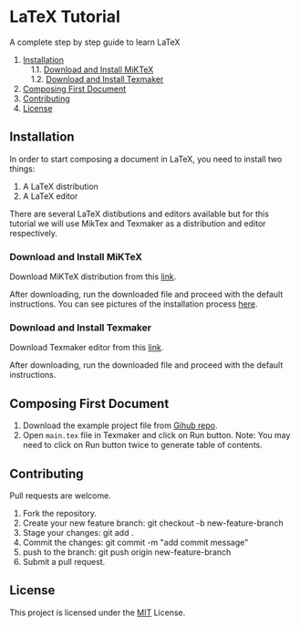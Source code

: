 # LaTeX Tutorial

A complete step by step guide to learn LaTeX

<!-- MDTOC maxdepth:6 firsth1:0 numbering:1 flatten:0 bullets:0 updateOnSave:1 -->

1. [Installation](#installation)   
&emsp;1.1. [Download and Install MiKTeX](#download-and-install-miktex)   
&emsp;1.2. [Download and Install Texmaker](#download-and-install-texmaker)   
2. [Composing First Document](#composing-first-document)   
3. [Contributing](#contributing)   
4. [License](#license)   

<!-- /MDTOC -->

## Installation

In order to start composing a document in LaTeX, you need to install two things:

1. A LaTeX distribution
2. A LaTeX editor

There are several LaTeX distibutions and editors available but for this tutorial we will use MikTex and Texmaker as a distribution and editor respectively.

### Download and Install MiKTeX

Download MiKTeX distribution from this [link](https://miktex.org/download).

After downloading, run the downloaded file and proceed with the default instructions. You can see pictures of the installation process [here](https://miktex.org/howto/install-miktex).

### Download and Install Texmaker

Download Texmaker editor from this [link](http://www.xm1math.net/texmaker/download.html).

After downloading, run the downloaded file and proceed with the default instructions.

## Composing First Document

1. Download the example project file from [Gihub repo](https://github.com/m-yahya/latex-tutorial.git).
2. Open `main.tex` file in Texmaker and click on Run button.
   Note: You may need to click on Run button twice to generate table of contents.

## Contributing

Pull requests are welcome.

1. Fork the repository.
2. Create your new feature branch: git checkout -b new-feature-branch
3. Stage your changes: git add .
4. Commit the changes: git commit -m "add commit message"
5. push to the branch: git push origin new-feature-branch
6. Submit a pull request.

## License

This project is licensed under the [MIT](./LICENSE) License.
